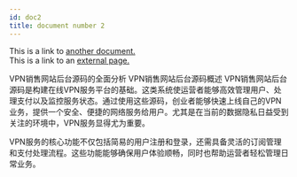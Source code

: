 ```yaml
---
id: doc2
title: document number 2
---
```


This is a link to [another document.](doc3.md)  
This is a link to an [external page.](http://www.example.com)

VPN销售网站后台源码的全面分析
VPN销售网站后台源码概述
VPN销售网站后台源码是构建在线VPN服务平台的基础。这类系统使运营者能够高效管理用户、处理支付以及监控服务状态。通过使用这些源码，创业者能够快速上线自己的VPN业务，提供一个安全、便捷的网络服务给用户。尤其是在当前的数据隐私日益受到关注的环境中，VPN服务显得尤为重要。

VPN服务的核心功能不仅包括简易的用户注册和登录，还需具备灵活的订阅管理和支付处理流程。这些功能能够确保用户体验顺畅，同时也帮助运营者轻松管理日常业务。
